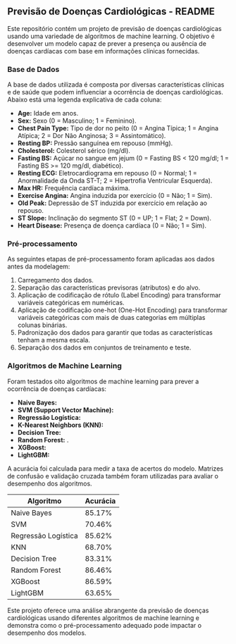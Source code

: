 ## Previsão de Doenças Cardiológicas - README

Este repositório contém um projeto de previsão de doenças cardiológicas usando uma variedade de algoritmos de machine learning. O objetivo é desenvolver um modelo capaz de prever a presença ou ausência de doenças cardíacas com base em informações clínicas fornecidas.

### Base de Dados

A base de dados utilizada é composta por diversas características clínicas e de saúde que podem influenciar a ocorrência de doenças cardiológicas. Abaixo está uma legenda explicativa de cada coluna:

- **Age:** Idade em anos.
- **Sex:** Sexo (0 = Masculino; 1 = Feminino).
- **Chest Pain Type:** Tipo de dor no peito (0 = Angina Típica; 1 = Angina Atípica; 2 = Dor Não Anginosa; 3 = Assintomático).
- **Resting BP:** Pressão sanguínea em repouso (mmHg).
- **Cholesterol:** Colesterol sérico (mg/dl).
- **Fasting BS:** Açúcar no sangue em jejum (0 = Fasting BS < 120 mg/dl; 1 = Fasting BS >= 120 mg/dl, diabético).
- **Resting ECG:** Eletrocardiograma em repouso (0 = Normal; 1 = Anormalidade da Onda ST-T; 2 = Hipertrofia Ventricular Esquerda).
- **Max HR:** Frequência cardíaca máxima.
- **Exercise Angina:** Angina induzida por exercício (0 = Não; 1 = Sim).
- **Old Peak:** Depressão de ST induzida por exercício em relação ao repouso.
- **ST Slope:** Inclinação do segmento ST (0 = UP; 1 = Flat; 2 = Down).
- **Heart Disease:** Presença de doença cardíaca (0 = Não; 1 = Sim).

### Pré-processamento

As seguintes etapas de pré-processamento foram aplicadas aos dados antes da modelagem:

1. Carregamento dos dados.
2. Separação das características previsoras (atributos) e do alvo.
3. Aplicação de codificação de rótulo (Label Encoding) para transformar variáveis categóricas em numéricas.
4. Aplicação de codificação one-hot (One-Hot Encoding) para transformar variáveis categóricas com mais de duas categorias em múltiplas colunas binárias.
5. Padronização dos dados para garantir que todas as características tenham a mesma escala.
6. Separação dos dados em conjuntos de treinamento e teste.

### Algoritmos de Machine Learning

Foram testados oito algoritmos de machine learning para prever a ocorrência de doenças cardíacas:

- **Naive Bayes:** 
- **SVM (Support Vector Machine):** 
- **Regressão Logística:** 
- **K-Nearest Neighbors (KNN):** 
- **Decision Tree:** 
- **Random Forest:** .
- **XGBoost:** 
- **LightGBM:** 

A acurácia foi calculada para medir a taxa de acertos do modelo. Matrizes de confusão e validação cruzada também foram utilizadas para avaliar o desempenho dos algoritmos.

| Algoritmo        | Acurácia |
|------------------|----------|
| Naive Bayes      | 85.17%   |
| SVM              | 70.46%   |
| Regressão Logística | 85.62%   |
| KNN              | 68.70%   |
| Decision Tree    | 83.31%   |
| Random Forest    | 86.46%   |
| XGBoost          | 86.59%   |
| LightGBM         | 63.65%   |

Este projeto oferece uma análise abrangente da previsão de doenças cardiológicas usando diferentes algoritmos de machine learning e demonstra como o pré-processamento adequado pode impactar o desempenho dos modelos.

